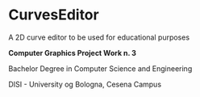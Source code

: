 # CurvesEditor

A 2D curve editor to be used for educational purposes

**Computer Graphics Project Work n. 3**

Bachelor Degree in Computer Science and Engineering

DISI - University og Bologna, Cesena Campus
